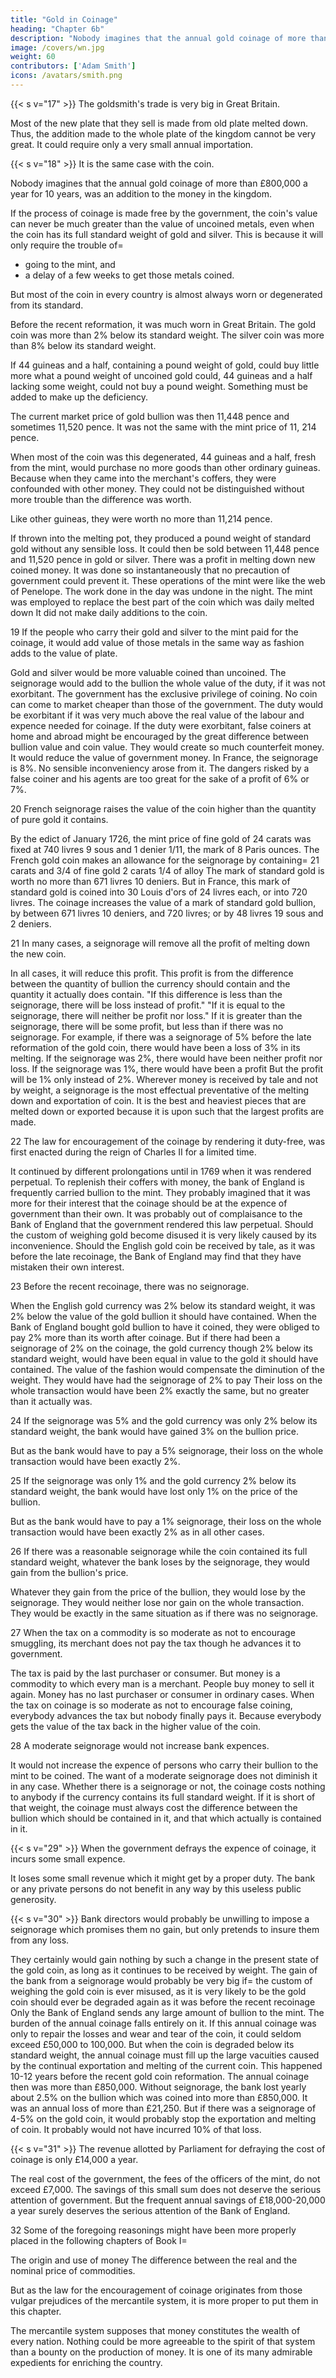 ```yaml
---
title: "Gold in Coinage"
heading: "Chapter 6b"
description: "Nobody imagines that the annual gold coinage of more than £800,000 a year for 10 years, was an addition to the money in the kingdom"
image: /covers/wn.jpg
weight: 60
contributors: ['Adam Smith']
icons: /avatars/smith.png
---
```



{{< s v="17" >}} The goldsmith's trade is very big in Great Britain.

Most of the new plate that they sell is made from old plate melted down. Thus, the addition made to the whole plate of the kingdom cannot be very great. It could require only a very small annual importation.

{{< s v="18" >}} It is the same case with the coin.

Nobody imagines that the annual gold coinage of more than £800,000 a year for 10 years, was an addition to the money in the kingdom.

If the process of coinage is made free by the government, the coin's value can never be much greater than the value of uncoined metals, even when the coin has its full standard weight of gold and silver. This is because it will only require the trouble of= 
- going to the mint, and
- a delay of a few weeks to get those metals coined.

But most of the coin in every country is almost always worn or degenerated from its standard.

Before the recent reformation, it was much worn in Great Britain.
    The gold coin was more than 2% below its standard weight.
    The silver coin was more than 8% below its standard weight.

If 44 guineas and a half, containing a pound weight of gold, could buy little more what a pound weight of uncoined gold could, 44 guineas and a half lacking some weight, could not buy a pound weight.
    Something must be added to make up the deficiency.

The current market price of gold bullion was then 11,448 pence and sometimes 11,520 pence.
    It was not the same with the mint price of 11, 214 pence.

When most of the coin was this degenerated, 44 guineas and a half, fresh from the mint, would purchase no more goods than other ordinary guineas.
Because when they came into the merchant's coffers, they were confounded with other money.
    They could not be distinguished without more trouble than the difference was worth.

Like other guineas, they were worth no more than 11,214 pence.

If thrown into the melting pot, they produced a pound weight of standard gold without any sensible loss.
It could then be sold between 11,448 pence and 11,520 pence in gold or silver.
There was a profit in melting down new coined money.
    It was done so instantaneously that no precaution of government could prevent it.
These operations of the mint were like the web of Penelope.
The work done in the day was undone in the night.
The mint was employed to replace the best part of the coin which was daily melted down
    It did not make daily additions to the coin.

19 If the people who carry their gold and silver to the mint paid for the coinage, it would add value of those metals in the same way as fashion adds to the value of plate.

Gold and silver would be more valuable coined than uncoined.
The seignorage would add to the bullion the whole value of the duty, if it was not exorbitant.
The government has the exclusive privilege of coining.
No coin can come to market cheaper than those of the government.
The duty would be exorbitant if it was very much above the real value of the labour and expence needed for coinage.
If the duty were exorbitant, false coiners at home and abroad might be encouraged by the great difference between bullion value and coin value.
    They would create so much counterfeit money.
    It would reduce the value of government money.
In France, the seignorage is 8%.
No sensible inconveniency arose from it.
The dangers risked by a false coiner and his agents are too great for the sake of a profit of 6% or 7%.

20 French seignorage raises the value of the coin higher than the quantity of pure gold it contains.

By the edict of January 1726, the mint price of fine gold of 24 carats was fixed at 740 livres 9 sous and 1 denier 1/11, the mark of 8 Paris ounces.
The French gold coin makes an allowance for the seignorage by containing= 
21 carats and 3/4 of fine gold
2 carats 1/4 of alloy
The mark of standard gold is worth no more than 671 livres 10 deniers.
But in France, this mark of standard gold is coined into 30 Louis d'ors of 24 livres each, or into 720 livres.
The coinage increases the value of a mark of standard gold bullion, by between 671 livres 10 deniers, and 720 livres; or by 48 livres 19 sous and 2 deniers.

21 In many cases, a seignorage will remove all the profit of melting down the new coin.

In all cases, it will reduce this profit.
This profit is from the difference between the quantity of bullion the currency should contain and the quantity it actually does contain.
"If this difference is less than the seignorage, there will be loss instead of profit."
"If it is equal to the seignorage, there will neither be profit nor loss."
If it is greater than the seignorage, there will be some profit, but less than if there was no seignorage.
For example, if there was a seignorage of 5% before the late reformation of the gold coin, there would have been a loss of 3% in its melting.
If the seignorage was 2%, there would have been neither profit nor loss.
If the seignorage was 1%, there would have been a profit
But the profit will be 1% only instead of 2%.
Wherever money is received by tale and not by weight, a seignorage is the most effectual preventative of the melting down and exportation of coin.
It is the best and heaviest pieces that are melted down or exported because it is upon such that the largest profits are made.

22 The law for encouragement of the coinage by rendering it duty-free, was first enacted during the reign of Charles II for a limited time.

It continued by different prolongations until in 1769 when it was rendered perpetual.
To replenish their coffers with money, the bank of England is frequently carried bullion to the mint.
They probably imagined that it was more for their interest that the coinage should be at the expence of government than their own.
It was probably out of complaisance to the Bank of England that the government rendered this law perpetual.
Should the custom of weighing gold become disused it is very likely caused by its inconvenience.
Should the English gold coin be received by tale, as it was before the late recoinage, the Bank of England may find that they have mistaken their own interest.

23 Before the recent recoinage, there was no seignorage.

When the English gold currency was 2% below its standard weight, it was 2% below the value of the gold bullion it should have contained.
When the Bank of England bought gold bullion to have it coined, they were obliged to pay 2% more than its worth after coinage.
But if there had been a seignorage of 2% on the coinage, the gold currency though 2% below its standard weight, would have been equal in value to the gold it should have contained.
The value of the fashion would compensate the diminution of the weight.
They would have had the seignorage of 2% to pay
Their loss on the whole transaction would have been 2% exactly the same, but no greater than it actually was.

24 If the seignorage was 5% and the gold currency was only 2% below its standard weight, the bank would have gained 3% on the bullion price.

But as the bank would have to pay a 5% seignorage, their loss on the whole transaction would have been exactly 2%.

25 If the seignorage was only 1% and the gold currency 2% below its standard weight, the bank would have lost only 1% on the price of the bullion.

But as the bank would have to pay a 1% seignorage, their loss on the whole transaction would have been exactly 2% as in all other cases.

26 If there was a reasonable seignorage while the coin contained its full standard weight, whatever the bank loses by the seignorage, they would gain from the bullion's price.

Whatever they gain from the price of the bullion, they would lose by the seignorage.
They would neither lose nor gain on the whole transaction.
They would be exactly in the same situation as if there was no seignorage.

27 When the tax on a commodity is so moderate as not to encourage smuggling, its merchant does not pay the tax though he advances it to government.

The tax is paid by the last purchaser or consumer.
But money is a commodity to which every man is a merchant.
People buy money to sell it again.
Money has no last purchaser or consumer in ordinary cases.
When the tax on coinage is so moderate as not to encourage false coining, everybody advances the tax but nobody finally pays it.
Because everybody gets the value of the tax back in the higher value of the coin.

28 A moderate seignorage would not increase bank expences.

It would not increase the expence of persons who carry their bullion to the mint to be coined.
The want of a moderate seignorage does not diminish it in any case.
Whether there is a seignorage or not, the coinage costs nothing to anybody if the currency contains its full standard weight.
If it is short of that weight, the coinage must always cost the difference between the bullion which should be contained in it, and that which actually is contained in it.


{{< s v="29" >}} When the government defrays the expence of coinage, it incurs some small expence.

It loses some small revenue which it might get by a proper duty.
The bank or any private persons do not benefit in any way by this useless public generosity.


{{< s v="30" >}} Bank directors would probably be unwilling to impose a seignorage which promises them no gain, but only pretends to insure them from any loss.

They certainly would gain nothing by such a change in the present state of the gold coin, as long as it continues to be received by weight.
The gain of the bank from a seignorage would probably be very big if= 
the custom of weighing the gold coin is ever misused, as it is very likely to be
the gold coin should ever be degraded again as it was before the recent recoinage
Only the Bank of England sends any large amount of bullion to the mint.
The burden of the annual coinage falls entirely on it.
If this annual coinage was only to repair the losses and wear and tear of the coin, it could seldom exceed £50,000 to 100,000.
But when the coin is degraded below its standard weight, the annual coinage must fill up the large vacuities caused by the continual exportation and melting of the current coin.
    This happened 10-12 years before the recent gold coin reformation.
        The annual coinage then was more than £850,000.
    Without seignorage, the bank lost yearly about 2.5% on the bullion which was coined into more than £850,000.
        It was an annual loss of more than £21,250.
    But if there was a seignorage of 4-5% on the gold coin, it would probably stop the exportation and melting of coin.
        It probably would not have incurred 10% of that loss.


{{< s v="31" >}} The revenue allotted by Parliament for defraying the cost of coinage is only £14,000 a year.

The real cost of the government, the fees of the officers of the mint, do not exceed £7,000.
The savings of this small sum does not deserve the serious attention of government.
But the frequent annual savings of £18,000-20,000 a year surely deserves the serious attention of the Bank of England.

32 Some of the foregoing reasonings might have been more properly placed in the following chapters of Book I= 

The origin and use of money
The difference between the real and the nominal price of commodities.

But as the law for the encouragement of coinage originates from those vulgar prejudices of the mercantile system, it is more proper to put them in this chapter.

The mercantile system supposes that money constitutes the wealth of every nation.
Nothing could be more agreeable to the spirit of that system than a bounty on the production of money.
It is one of its many admirable expedients for enriching the country.

